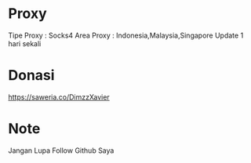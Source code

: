 # Proxy
Tipe Proxy : Socks4
Area Proxy : Indonesia,Malaysia,Singapore
Update 1 hari sekali

# Donasi
https://saweria.co/DimzzXavier

# Note
Jangan Lupa Follow Github Saya
